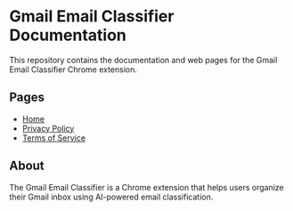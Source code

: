 # Gmail Email Classifier Documentation

This repository contains the documentation and web pages for the Gmail Email Classifier Chrome extension.

## Pages
- [Home](index.html)
- [Privacy Policy](privacy.html)
- [Terms of Service](terms.html)

## About
The Gmail Email Classifier is a Chrome extension that helps users organize their Gmail inbox using AI-powered email classification.
